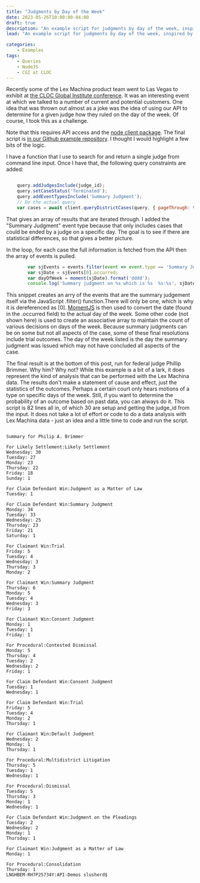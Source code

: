 ```yaml
---
title: "Judgments by Day of the Week"
date: 2023-05-26T10:00:00-04:00
draft: true
description: "An example script for judgments by day of the week, inspired by a conversation at CLOC"
lead: "An example script for judgments by day of the week, inspired by a conversation at CLOC"

categories:
    - Examples
tags: 
    - Queries
    - NodeJS
    - CGI at CLOC
---
```

Recently some of the Lex Machina product team went to Las Vegas to exhibit at [the CLOC Global Institute conference](https://events.cloc.org/event/1d32983d-33ab-47ff-a8ae-9994043fcd1f/summary). It was an interesting event at which we talked to a number of current and potential customers. One idea that was thrown out almost as a joke was the idea of using our API to determine for a given judge how they ruled on the day of the week. Of course, I took this as a challenge.

Note that this requires API access and the [node client package](https://www.npmjs.com/package/@lexmachina/lexmachina-client). The final script is [in our Github example repository](https://github.com/LexMachinaInc/node-lexmachina-api-client/blob/ga/examples/judge-day-of-week.js). I thought I would highlight a few bits of the logic. 

I have a function that I use to search for and return a single judge from command line input. Once I have that, the following query constraints are added:

```javascript

    query.addJudgesInclude(judge_id);
    query.setCaseStatus('Terminated');
    query.addEventTypesInclude('Summary Judgment');
    // Do the actual query
    var cases = await client.queryDistrictCases(query, { pageThrough: true });    
```

That gives an array of results that are iterated through. I added the "Summary Judgment" event type because that only includes cases that could be ended by a judge on a specific day. The goal is to see if there are statistical differences, so that gives a better picture.

In the loop, for each case the full information is fetched from the API then the array of events is pulled. 

```javascript
        var sjEvents = events.filter(event => event.type == 'Summary Judgment');
        var sjDate = sjEvents[0].occurred;
        var dayOfWeek = moment(sjDate).format('dddd');
        console.log('Summary judgment on %s which is %s  %s:%s', sjDate, dayOfWeek, resolution.summary, resolution.specific);
```

This snippet creates an arry of the events that are the summary judgement itself via the JavaScript .filter() function.There will only be one, which is why it is dereferenced as [0]. [MomentJS](https://momentjs.com/) is then used to convert the date (found in the .occurred field) to the actual day of the week. Some other code (not shown here) is used to create an associative array to maintain the count of various decisions on days of the week. Because summary judgments can be on some but not all aspects of the case, some of these final resolutions include trial outcomes. The day of the week listed is the day the summary judgment was issued which may not have concluded all aspects of the case.

The final result is at the bottom of this post, run for federal judge Phillip Brimmer. Why him? Why not? While this example is a bit of a lark, it does represent the kind of analysis that can be performed with the Lex Machina data. The results don't make a statement of cause and effect, just the statistics of the outcomes. Perhaps a certain court only hears motions of a type on specific days of the week. Still, if you want to determine the probability of an outcome based on past data, you can always do it. This script is 82 lines all in, of which 30 are setup and getting the judge_id from the input. It does not take a lot of effort or code to do a data analysis with Lex Machina data - just an idea and a little time to code and run the script.



```

Summary for Philip A. Brimmer

For Likely Settlement:Likely Settlement
Wednesday: 30
Tuesday: 27
Monday: 23
Thursday: 22
Friday: 18
Sunday: 1

For Claim Defendant Win:Judgment as a Matter of Law
Tuesday: 1

For Claim Defendant Win:Summary Judgment
Monday: 34
Tuesday: 33
Wednesday: 25
Thursday: 23
Friday: 21
Saturday: 1

For Claimant Win:Trial
Friday: 5
Tuesday: 4
Wednesday: 3
Thursday: 3
Monday: 2

For Claimant Win:Summary Judgment
Thursday: 6
Monday: 5
Tuesday: 4
Wednesday: 3
Friday: 3

For Claimant Win:Consent Judgment
Monday: 1
Tuesday: 1
Friday: 1

For Procedural:Contested Dismissal
Monday: 5
Thursday: 4
Tuesday: 2
Wednesday: 2
Friday: 1

For Claim Defendant Win:Consent Judgment
Tuesday: 1
Wednesday: 1

For Claim Defendant Win:Trial
Friday: 5
Tuesday: 4
Monday: 2
Thursday: 1

For Claimant Win:Default Judgment
Wednesday: 2
Monday: 1
Thursday: 1

For Procedural:Multidistrict Litigation
Thursday: 5
Tuesday: 1
Wednesday: 1

For Procedural:Dismissal
Tuesday: 5
Thursday: 3
Monday: 1
Wednesday: 1

For Claim Defendant Win:Judgment on the Pleadings
Tuesday: 2
Wednesday: 2
Monday: 1
Thursday: 1

For Claimant Win:Judgment as a Matter of Law
Monday: 1

For Procedural:Consolidation
Thursday: 1
LNGHBEM-RH7P25734Y:API-Demos slusherd$
```
